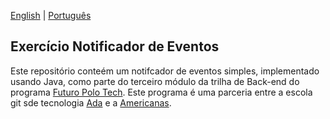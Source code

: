[English](README.md) | [Português](README.pt-br.md)

## Exercício Notificador de Eventos

Este repositório conteém um notifcador de eventos simples, implementado usando Java, como parte do terceiro módulo da trilha de
Back-end do programa [Futuro Polo Tech](https://polotech.americanas.io/). Este programa é uma parceria entre a escola
git sde tecnologia [Ada](https://ada.tech/sou-aluno) e a [Americanas](https://carreiras.americanas.com/).
